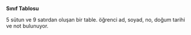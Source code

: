 **Sınıf Tablosu**  

5 sütun ve 9 satırdan oluşan bir table. öğrenci ad, soyad, no, doğum tarihi ve not bulunuyor.
 
